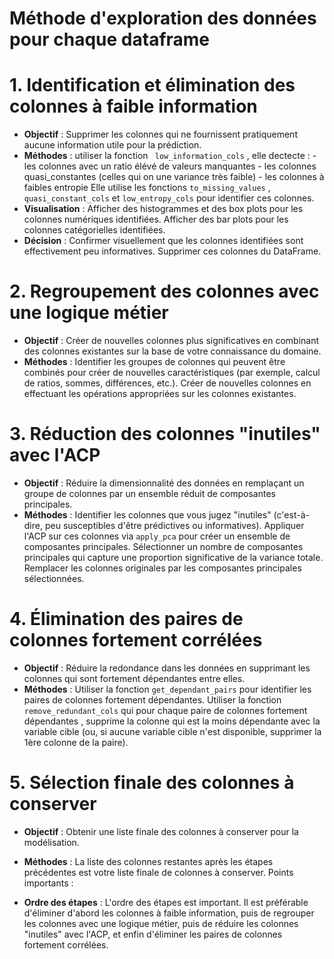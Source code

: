 Méthode d'exploration des données pour chaque dataframe
 ==================================================

# 1. Identification et élimination des colonnes à faible information

*  **Objectif** :
    Supprimer les colonnes qui ne fournissent pratiquement aucune information utile pour la prédiction.
* **Méthodes** :
    utiliser la fonction `` low_information_cols`` , elle dectecte :
        - les colonnes avec un ratio élévé de valeurs manquantes
        - les colonnes quasi_constantes (celles qui on une variance très faible)
        - les colonnes à faibles entropie
    Elle utilise les fonctions  ``to_missing_values`` , ``quasi_constant_cols`` et ``low_entropy_cols`` pour identifier ces colonnes.
* **Visualisation** :
    Afficher des histogrammes et des box plots pour les colonnes numériques identifiées.
    Afficher des bar plots pour les colonnes catégorielles identifiées.
* **Décision** :
    Confirmer visuellement que les colonnes identifiées sont effectivement peu informatives.
    Supprimer ces colonnes du DataFrame.
# 2. Regroupement des colonnes avec une logique métier

* **Objectif** : Créer de nouvelles colonnes plus significatives en combinant des colonnes existantes sur la base de votre connaissance du domaine.
* **Méthodes** :
    Identifier les groupes de colonnes qui peuvent être combinés pour créer de nouvelles caractéristiques (par exemple, calcul de ratios, sommes, différences, etc.).
    Créer de nouvelles colonnes en effectuant les opérations appropriées sur les colonnes existantes.

# 3. Réduction des colonnes "inutiles" avec l'ACP

* **Objectif** : Réduire la dimensionnalité des données en remplaçant un groupe de colonnes par un ensemble réduit de composantes principales.
* **Méthodes** :
    Identifier les colonnes que vous jugez "inutiles" (c'est-à-dire, peu susceptibles d'être prédictives ou informatives).
    Appliquer l'ACP sur ces colonnes via ``apply_pca`` pour créer un ensemble de composantes principales.
    Sélectionner un nombre de composantes principales qui capture une proportion significative de la variance totale.
    Remplacer les colonnes originales par les composantes principales sélectionnées.
# 4. Élimination des paires de colonnes fortement corrélées

* **Objectif** : Réduire la redondance dans les données en supprimant les colonnes qui sont fortement dépendantes entre elles.
* **Méthodes** :
    Utiliser la fonction ``get_dependant_pairs`` pour identifier les paires de colonnes fortement dépendantes.
    Utiliser la fonction ``remove_redundant_cols`` qui pour chaque paire de colonnes fortement dépendantes , supprime la colonne qui est la moins dépendante avec la variable cible (ou, si aucune variable cible n'est disponible, supprimer la 1ère colonne de la paire).

# 5. Sélection finale des colonnes à conserver

* **Objectif** : Obtenir une liste finale des colonnes à conserver pour la modélisation.
* **Méthodes** :
    La liste des colonnes restantes après les étapes précédentes est votre liste finale de colonnes à conserver.
    Points importants :

* **Ordre des étapes** : L'ordre des étapes est important. Il est préférable d'éliminer d'abord les colonnes à faible information, puis de regrouper les colonnes avec une logique métier, puis de réduire les colonnes "inutiles" avec l'ACP, et enfin d'éliminer les paires de colonnes fortement corrélées.